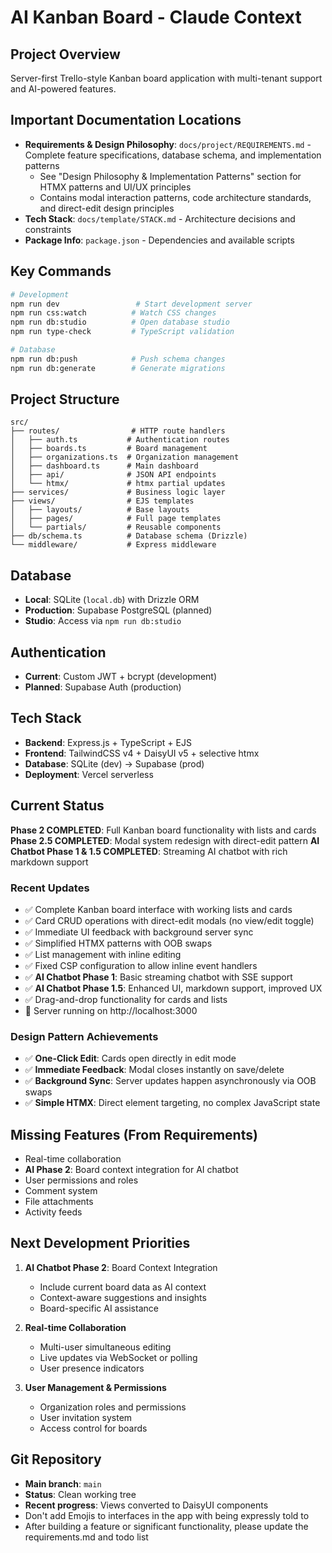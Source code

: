 # AI Kanban Board - Claude Context

## Project Overview
Server-first Trello-style Kanban board application with multi-tenant support and AI-powered features.

## Important Documentation Locations
- **Requirements & Design Philosophy**: `docs/project/REQUIREMENTS.md` - Complete feature specifications, database schema, and implementation patterns
  - See "Design Philosophy & Implementation Patterns" section for HTMX patterns and UI/UX principles
  - Contains modal interaction patterns, code architecture standards, and direct-edit design principles
- **Tech Stack**: `docs/template/STACK.md` - Architecture decisions and constraints  
- **Package Info**: `package.json` - Dependencies and available scripts

## Key Commands
```bash
# Development
npm run dev                 # Start development server
npm run css:watch          # Watch CSS changes
npm run db:studio          # Open database studio
npm run type-check         # TypeScript validation

# Database
npm run db:push            # Push schema changes
npm run db:generate        # Generate migrations
```

## Project Structure
```
src/
├── routes/                # HTTP route handlers
│   ├── auth.ts           # Authentication routes
│   ├── boards.ts         # Board management
│   ├── organizations.ts  # Organization management  
│   ├── dashboard.ts      # Main dashboard
│   ├── api/              # JSON API endpoints
│   └── htmx/             # htmx partial updates
├── services/             # Business logic layer
├── views/                # EJS templates
│   ├── layouts/          # Base layouts
│   ├── pages/            # Full page templates
│   └── partials/         # Reusable components
├── db/schema.ts          # Database schema (Drizzle)
└── middleware/           # Express middleware
```

## Database
- **Local**: SQLite (`local.db`) with Drizzle ORM
- **Production**: Supabase PostgreSQL (planned)
- **Studio**: Access via `npm run db:studio`

## Authentication
- **Current**: Custom JWT + bcrypt (development)
- **Planned**: Supabase Auth (production)

## Tech Stack
- **Backend**: Express.js + TypeScript + EJS
- **Frontend**: TailwindCSS v4 + DaisyUI v5 + selective htmx
- **Database**: SQLite (dev) → Supabase (prod)
- **Deployment**: Vercel serverless

## Current Status
**Phase 2 COMPLETED**: Full Kanban board functionality with lists and cards
**Phase 2.5 COMPLETED**: Modal system redesign with direct-edit pattern
**AI Chatbot Phase 1 & 1.5 COMPLETED**: Streaming AI chatbot with rich markdown support

### Recent Updates
- ✅ Complete Kanban board interface with working lists and cards
- ✅ Card CRUD operations with direct-edit modals (no view/edit toggle)
- ✅ Immediate UI feedback with background server sync
- ✅ Simplified HTMX patterns with OOB swaps
- ✅ List management with inline editing
- ✅ Fixed CSP configuration to allow inline event handlers
- ✅ **AI Chatbot Phase 1**: Basic streaming chatbot with SSE support
- ✅ **AI Chatbot Phase 1.5**: Enhanced UI, markdown support, improved UX
- ✅ Drag-and-drop functionality for cards and lists
- 🚀 Server running on http://localhost:3000

### Design Pattern Achievements
- ✅ **One-Click Edit**: Cards open directly in edit mode
- ✅ **Immediate Feedback**: Modal closes instantly on save/delete
- ✅ **Background Sync**: Server updates happen asynchronously via OOB swaps
- ✅ **Simple HTMX**: Direct element targeting, no complex JavaScript state

## Missing Features (From Requirements)
- Real-time collaboration
- **AI Phase 2**: Board context integration for AI chatbot
- User permissions and roles
- Comment system
- File attachments
- Activity feeds

## Next Development Priorities
1. **AI Chatbot Phase 2**: Board Context Integration
   - Include current board data as AI context
   - Context-aware suggestions and insights
   - Board-specific AI assistance

2. **Real-time Collaboration**
   - Multi-user simultaneous editing
   - Live updates via WebSocket or polling
   - User presence indicators

3. **User Management & Permissions**
   - Organization roles and permissions
   - User invitation system
   - Access control for boards

## Git Repository
- **Main branch**: `main`
- **Status**: Clean working tree
- **Recent progress**: Views converted to DaisyUI components
- Don't add Emojis to interfaces in the app with being expressly told to
- After building a feature or significant functionality, please update the requirements.md and todo list